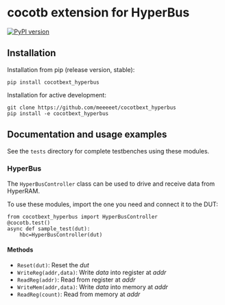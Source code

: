 # cocotb extension for HyperBus

[![PyPI version](https://badge.fury.io/py/cocotbext-hyperbus.svg)](https://badge.fury.io/py/cocotbext-hyperbus)

## Installation

Installation from pip (release version, stable):

    pip install cocotbext_hyperbus

Installation for active development:

    git clone https://github.com/meeeeet/cocotbext_hyperbus
    pip install -e cocotbext_hyperbus

## Documentation and usage examples

See the `tests` directory for complete testbenches using these modules.

### HyperBus

The `HyperBusController` class can be used to drive and receive data from HyperRAM.

To use these modules, import the one you need and connect it to the DUT:

    from cocotbext_hyperbus import HyperBusController
    @cocotb.test()
    async def sample_test(dut):
        hbc=HyperBusController(dut)

#### Methods

* `Reset(dut)`: Reset the _dut_
* `WriteReg(addr,data)`: Write _data_ into register at _addr_
* `ReadReg(addr)`: Read from register at _addr_
* `WriteMem(addr,data)`: Write _data_ into memory at _addr_
* `ReadReg(count)`: Read from memory at _addr_
